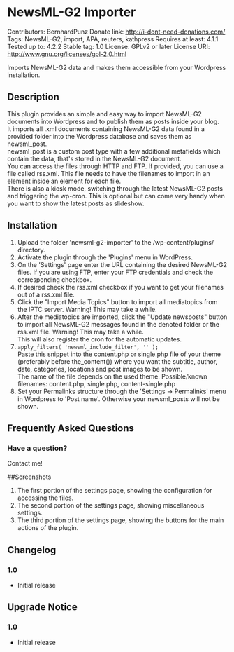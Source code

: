 # NewsML-G2 Importer
Contributors: BernhardPunz
Donate link: http://i-dont-need-donations.com/
Tags: NewsML-G2, import, APA, reuters, kathpress
Requires at least: 4.1.1
Tested up to: 4.2.2
Stable tag: 1.0
License: GPLv2 or later
License URI: http://www.gnu.org/licenses/gpl-2.0.html

Imports NewsML-G2 data and makes them accessible from your Wordpress installation.

## Description

This plugin provides an simple and easy way to import NewsML-G2 documents into Wordpress and to publish them as posts inside your blog.  
It imports all .xml documents containing NewsML-G2 data found in a provided folder into the Wordpress database and saves them as newsml_post.  
newsml_post is a custom post type with a few additional metafields which contain the data, that's stored in the NewsML-G2 document.  
You can access the files through HTTP and FTP. If provided, you can use a file called rss.xml. This file needs to have the filenames to import in an <item> element inside an <link> element for each file.  
There is also a kiosk mode, switching through the latest NewsML-G2 posts and triggering the wp-cron. This is optional but can come very handy when you want to show the latest posts as slideshow.


## Installation

1. Upload the folder 'newsml-g2-importer' to the /wp-content/plugins/ directory.
2. Activate the plugin through the 'Plugins' menu in WordPress.
3. On the 'Settings' page enter the URL containing the desired NewsML-G2 files. If you are using FTP, enter your FTP credentials and check the corresponding checkbox.
4. If desired check the rss.xml checkbox if you want to get your filenames out of a rss.xml file.
5. Click the "Import Media Topics" button to import all mediatopics from the IPTC server. Warning! This may take a while.   
6. After the mediatopics are imported, click the "Update newsposts" button to import all NewsML-G2 messages found in the denoted folder or the rss.xml file. Warning! This may take a while.      
   This will also register the cron for the automatic updates. 
7. `apply_filters( 'newsml_include_filter', '' );`    
   Paste this snippet into the content.php or single.php file of your theme (preferably before the_content()) where you want the subtitle, author, date, categories, locations and post images to be shown.    
   The name of the file depends on the used theme.
   Possible/known filenames: content.php, single.php, content-single.php
8. Set your Permalinks structure through the 'Settings -> Permalinks' menu in Wordpress to 'Post name'. Otherwise your newsml_posts will not be shown.
 

## Frequently Asked Questions

### Have a question?

Contact me!


##Screenshots

1. The first portion of the settings page, showing the configuration for accessing the files.
2. The second portion of the settings page, showing miscellaneous settings.
3. The third portion of the settings page, showing the buttons for the main actions of the plugin. 

## Changelog

### 1.0 
* Initial release


## Upgrade Notice

### 1.0 
* Initial release
